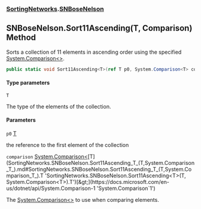 ### [SortingNetworks](SortingNetworks.md 'SortingNetworks').[SNBoseNelson](SortingNetworks.SNBoseNelson.md 'SortingNetworks.SNBoseNelson')

## SNBoseNelson.Sort11Ascending<T>(T, Comparison<T>) Method

Sorts a collection of 11 elements in ascending order using the specified [System.Comparison&lt;&gt;](https://docs.microsoft.com/en-us/dotnet/api/System.Comparison-1 'System.Comparison`1').

```csharp
public static void Sort11Ascending<T>(ref T p0, System.Comparison<T> comparison);
```
#### Type parameters

<a name='SortingNetworks.SNBoseNelson.Sort11Ascending_T_(T,System.Comparison_T_).T'></a>

`T`

The type of the elements of the collection.
#### Parameters

<a name='SortingNetworks.SNBoseNelson.Sort11Ascending_T_(T,System.Comparison_T_).p0'></a>

`p0` [T](SortingNetworks.SNBoseNelson.Sort11Ascending_T_(T,System.Comparison_T_).md#SortingNetworks.SNBoseNelson.Sort11Ascending_T_(T,System.Comparison_T_).T 'SortingNetworks.SNBoseNelson.Sort11Ascending<T>(T, System.Comparison<T>).T')

the reference to the first element of the collection

<a name='SortingNetworks.SNBoseNelson.Sort11Ascending_T_(T,System.Comparison_T_).comparison'></a>

`comparison` [System.Comparison&lt;](https://docs.microsoft.com/en-us/dotnet/api/System.Comparison-1 'System.Comparison`1')[T](SortingNetworks.SNBoseNelson.Sort11Ascending_T_(T,System.Comparison_T_).md#SortingNetworks.SNBoseNelson.Sort11Ascending_T_(T,System.Comparison_T_).T 'SortingNetworks.SNBoseNelson.Sort11Ascending<T>(T, System.Comparison<T>).T')[&gt;](https://docs.microsoft.com/en-us/dotnet/api/System.Comparison-1 'System.Comparison`1')

The [System.Comparison&lt;&gt;](https://docs.microsoft.com/en-us/dotnet/api/System.Comparison-1 'System.Comparison`1') to use when comparing elements.